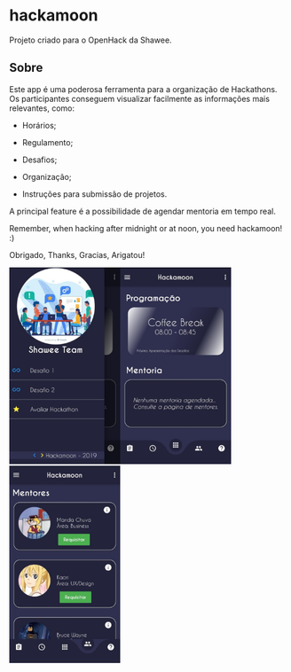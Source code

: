 # hackamoon

Projeto criado para o OpenHack da Shawee.

## Sobre

Este app é uma poderosa ferramenta para a organização de Hackathons.
Os participantes conseguem visualizar facilmente as informações mais relevantes, como:

- Horários;

- Regulamento;

- Desafios;

- Organização;

- Instruções para submissão de projetos.

A principal feature é a possibilidade de agendar mentoria em tempo real.

Remember, when hacking after midnight or at noon, you need hackamoon! :)

Obrigado, Thanks, Gracias, Arigatou!

<img src="https://github.com/KyleKun/hackamoon/blob/dev/images/menu_tab.jpg" alt="menu" width="200"/><img src="https://github.com/KyleKun/hackamoon/blob/dev/images/home.jpg" alt="home" width="200"/><img src="https://github.com/KyleKun/hackamoon/blob/dev/images/mentorship.jpg" alt="mentorship" width="200"/>

